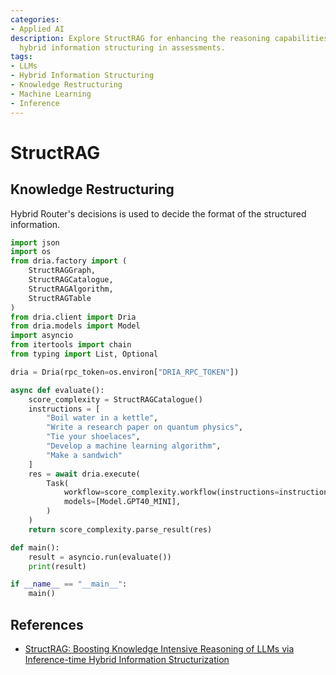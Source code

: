 ```yaml
---
categories:
- Applied AI
description: Explore StructRAG for enhancing the reasoning capabilities of LLMs using
  hybrid information structuring in assessments.
tags:
- LLMs
- Hybrid Information Structuring
- Knowledge Restructuring
- Machine Learning
- Inference
---
```


# StructRAG

## Knowledge Restructuring

Hybrid Router's decisions is used to decide the format of the structured information. 

```python
import json
import os
from dria.factory import (
    StructRAGGraph,
    StructRAGCatalogue,
    StructRAGAlgorithm,
    StructRAGTable
)
from dria.client import Dria
from dria.models import Model
import asyncio
from itertools import chain
from typing import List, Optional

dria = Dria(rpc_token=os.environ["DRIA_RPC_TOKEN"])

async def evaluate():
    score_complexity = StructRAGCatalogue()
    instructions = [
        "Boil water in a kettle",
        "Write a research paper on quantum physics",
        "Tie your shoelaces",
        "Develop a machine learning algorithm",
        "Make a sandwich"
    ]
    res = await dria.execute(
        Task(
            workflow=score_complexity.workflow(instructions=instructions).model_dump(),
            models=[Model.GPT40_MINI],
        )
    )
    return score_complexity.parse_result(res)

def main():
    result = asyncio.run(evaluate())
    print(result)

if __name__ == "__main__":
    main()
```

## References
- [StructRAG: Boosting Knowledge Intensive Reasoning of LLMs via Inference-time Hybrid Information Structurization](https://arxiv.org/abs/2410.08815)
